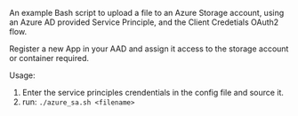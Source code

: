 An example Bash script to upload a file to an Azure Storage account, using an Azure AD provided Service Principle, and the Client Credetials OAuth2 flow.

Register a new App in your AAD and assign it access to the storage account or container required.

Usage:
1. Enter the service principles crendentials in the config file and source it.
2. run: `./azure_sa.sh <filename>`

